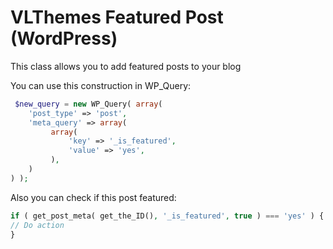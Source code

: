 # VLThemes Featured Post (WordPress)
This class allows you to add featured posts to your blog

You can use this construction in WP_Query:
```php
 $new_query = new WP_Query( array(
    'post_type' => 'post',
    'meta_query' => array(
         array(
             'key' => '_is_featured',
             'value' => 'yes',
         ),
    )
) );
```

Also you can check if this post featured:
```php
if ( get_post_meta( get_the_ID(), '_is_featured', true ) === 'yes' ) {
// Do action
}
```
